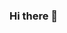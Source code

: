 ### Hi there 👋

<!--
**JorgeV94/JorgeV94** is a ✨ _special_ ✨ repository because its `README.md` (this file) appears on your GitHub profile.
Olá sou Jorge Vieira
![Anurag's github stats](https://github-readme-stats.vercel.app/api?username=JorgeV94&show_icons=true&theme=onedark)


Here are some ideas to get you started:

- 🔭 I’m currently working on ...
- 🌱 I’m currently learning ...
- 👯 I’m looking to collaborate on ...
- 🤔 I’m looking for help with ...
- 💬 Ask me about ...
- 📫 How to reach me: ...
- 😄 Pronouns: ...
- ⚡ Fun fact: ...
-->

